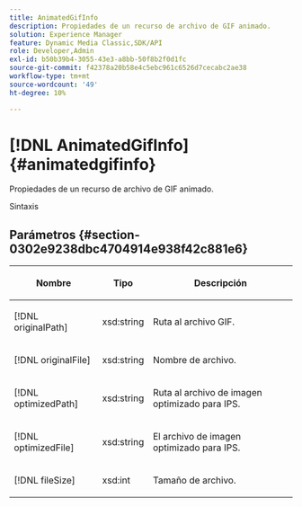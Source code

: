 ```yaml
---
title: AnimatedGifInfo
description: Propiedades de un recurso de archivo de GIF animado.
solution: Experience Manager
feature: Dynamic Media Classic,SDK/API
role: Developer,Admin
exl-id: b50b39b4-3055-43e3-a8bb-50f8b2f0d1fc
source-git-commit: f42378a20b58e4c5ebc961c6526d7cecabc2ae38
workflow-type: tm+mt
source-wordcount: '49'
ht-degree: 10%

---
```


# [!DNL AnimatedGifInfo]{#animatedgifinfo}

Propiedades de un recurso de archivo de GIF animado.

Sintaxis

## Parámetros {#section-0302e9238dbc4704914e938f42c881e6}

<table id="table_F6A0DBA37F704C2097C617A0A6767566"> 
 <thead> 
  <tr> 
   <th colname="col1" class="entry"> <p>Nombre </p> </th> 
   <th colname="col2" class="entry"> <p>Tipo </p> </th> 
   <th colname="col3" class="entry"> <p>Descripción </p> </th> 
  </tr> 
 </thead>
 <tbody> 
  <tr> 
   <td colname="col1"> <p><span class="codeph"> <span class="varname"> [!DNL originalPath]</span> </span> </p> </td> 
   <td colname="col2"> <p><span class="codeph"> xsd:string</span> </p> </td> 
   <td colname="col3"> <p>Ruta al archivo GIF. </p> </td> 
  </tr> 
  <tr> 
   <td colname="col1"> <p><span class="codeph"> <span class="varname"> [!DNL originalFile]</span> </span> </p> </td> 
   <td colname="col2"> <p><span class="codeph"> xsd:string</span> </p> </td> 
   <td colname="col3"> <p>Nombre de archivo. </p> </td> 
  </tr> 
  <tr> 
   <td colname="col1"> <p><span class="codeph"><span class="varname"> [!DNL optimizedPath]</span></span> </p> </td> 
   <td colname="col2"> <p><span class="codeph"> xsd:string</span> </p> </td> 
   <td colname="col3"> <p>Ruta al archivo de imagen optimizado para IPS. </p> </td> 
  </tr> 
  <tr> 
   <td colname="col1"> <p><span class="codeph"><span class="varname"> [!DNL optimizedFile]</span></span> </p> </td> 
   <td colname="col2"> <p><span class="codeph"> xsd:string</span> </p> </td> 
   <td colname="col3"> <p>El archivo de imagen optimizado para IPS. </p> </td> 
  </tr> 
  <tr> 
   <td colname="col1"> <p><span class="codeph"> <span class="varname"> [!DNL fileSize]</span> </span> </p> </td> 
   <td colname="col2"> <p><span class="codeph"> xsd:int</span> </p> </td> 
   <td colname="col3"> <p>Tamaño de archivo. </p> </td> 
  </tr> 
 </tbody> 
</table>
